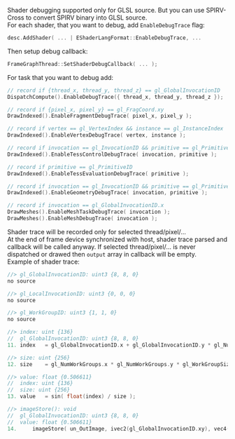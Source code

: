 Shader debugging supported only for GLSL source. But you can use SPIRV-Cross to convert SPIRV binary into GLSL source.<br/>
For each shader, that you want to debug, add `EnableDebugTrace` flag:
```cpp
desc.AddShader( ... | EShaderLangFormat::EnableDebugTrace, ...
```
Then setup debug callback:
```cpp
FrameGraphThread::SetShaderDebugCallback( ... );
```
For task that you want to debug add:
```cpp
// record if {thread_x, thread_y, thread_z} == gl_GlobalInvocationID
DispatchCompute().EnableDebugTrace({ thread_x, thread_y, thread_z });

// record if {pixel_x, pixel_y} == gl_FragCoord.xy
DrawIndexed().EnableFragmentDebugTrace( pixel_x, pixel_y );

// record if vertex == gl_VertexIndex && instance == gl_InstanceIndex
DrawIndexed().EnableVertexDebugTrace( vertex, instance );

// record if invocation == gl_InvocationID && primitive == gl_PrimitiveID
DrawIndexed().EnableTessControlDebugTrace( invocation, primitive );

// record if primitive == gl_PrimitiveID
DrawIndexed().EnableTessEvaluationDebugTrace( primitive );

// record if invocation == gl_InvocationID && primitive == gl_PrimitiveID
DrawIndexed().EnableGeometryDebugTrace( invocation, primitive );

// record if invocation == gl_GlobalInvocationID.x
DrawMeshes().EnableMeshTaskDebugTrace( invocation );
DrawMeshes().EnableMeshDebugTrace( invocation );
```
Shader trace will be recorded only for selected thread/pixel/...
<br/> 
At the end of frame device synchronized with host, shader trace parsed and callback will be called anyway.
If selected thread/pixel/... is never dispatched or drawed then `output` array in callback will be empty.
<br/>
Example of shader trace:
```cpp
//> gl_GlobalInvocationID: uint3 {8, 8, 0}
no source

//> gl_LocalInvocationID: uint3 {0, 0, 0}
no source

//> gl_WorkGroupID: uint3 {1, 1, 0}
no source

//> index: uint {136}
//  gl_GlobalInvocationID: uint3 {8, 8, 0}
11. index	= gl_GlobalInvocationID.x + gl_GlobalInvocationID.y * gl_NumWorkGroups.x * gl_WorkGroupSize.x;

//> size: uint {256}
12. size	= gl_NumWorkGroups.x * gl_NumWorkGroups.y * gl_WorkGroupSize.x * gl_WorkGroupSize.y;

//> value: float {0.506611}
//  index: uint {136}
//  size: uint {256}
13. value	= sin( float(index) / size );

//> imageStore(): void
//  gl_GlobalInvocationID: uint3 {8, 8, 0}
//  value: float {0.506611}
14. 	imageStore( un_OutImage, ivec2(gl_GlobalInvocationID.xy), vec4(value) );
```
